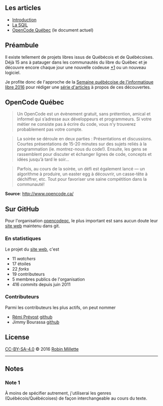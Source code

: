 ## Les articles

* [Introduction][snapshot-rollodeqc-1]
* [La SQIL][snapshot-rollodeqc-2]
* [OpenCode Québec][snapshot-rollodeqc-3] (le document actuel)

## Préambule
Il existe tellement de projets libres issus de Québécois et de Québécoises.
Déjà 15 ans à patauger dans les communautés du libre du Québec et
je découvre encore chaque jour une nouvelle codeuse [*1][] ou un nouveau logiciel.

Je profite donc de l'approche de la
[Semaine québécoise de l'informatique libre 2016][SQIL] pour rédiger
une [série d'articles](.) à propos de ces découvertes.

## OpenCode Québec
> Un OpenCode est un évènement gratuit, sans prétention, amical et informel qui s’adresse aux développeurs et programmeurs. Si votre métier ne consiste pas à écrire du code, vous n’y trouverez probablement pas votre compte.

> La soirée se déroule en deux parties : Présentations et discussions. Courtes présentations de 15-20 minutes sur des sujets reliés à la programmation (ie. montrez-nous du code!). Ensuite, les gens se rassemblent pour discuter et échanger lignes de code, concepts et idées jusqu’à tard le soir…

> Parfois, au cours de la soirée, un défi est également lancé — un algorithme à produire, un easter egg à découvrir, un casse-tête à déchiffrer, etc. Tout pour favoriser une saine compétition dans la communauté!

**Source**: <http://www.opencode.ca/>

## Sur GitHub
Pour l'organisation [opencodeqc][], le plus important est sans aucun
doute leur [site web][opencode.ca] maintenu dans git.

### En statistiques
Le projet du [site web][opencode.ca], c'est

* 11 *watchers*
* 17 étoiles
* 22 *forks*
* 19 contributeurs
* 5 membres publics de l'organisation
* 416 *commits* depuis juin 2011

### Contributeurs
Parmi les contributeurs les plus actifs, on peut nommer

* [Rémi Prévost] [github][gh:remiprev]
* Jimmy Bourassa [github][gh:jbourassa]

## License
[CC-BY-SA-4.0][] © 2016 [Robin Millette][]

------

## Notes
### Note 1
À moins de spécifier autrement, j'utiliserai les genres (Québécois/Québécoises)
de façon interchangeable au cours du texte.

[*1]: #note-1
[SQIL]: <http://2016.sqil.info/>
[CC-BY-SA-4.0]: cc-by-sa.md
[Robin Millette]: /
[OpenCode]: <http://www.opencode.ca/>
[opencodeqc]: <https://github.com/opencodeqc>
[opencode.ca]: <https://github.com/opencodeqc/opencode.ca>
[sebhtml]: <https://github.com/sebhtml>
[sebhtml/opencode.ca]: <https://github.com/sebhtml/opencode.ca>
[snapshot-rollodeqc-1]: /snapshot-rollodeqc-1
[snapshot-rollodeqc-2]: /snapshot-rollodeqc-2
[snapshot-rollodeqc-3]: /snapshot-rollodeqc-3
[gh:remiprev]: <https://github.com/remiprev>
[gh:jbourassa]: <https://github.com/jbourassa>
[Rémi Prévost]: <http://www.exomel.com/fr>

